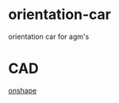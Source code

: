 # orientation-car

orientation car for agm's

# CAD

[onshape](https://cad.onshape.com/documents/561ddaa0416de8a373b4b58d/w/4c3ed6cf96175a68d68c74b1/e/2b582ddb692d771794529669?renderMode=0&uiState=66e14ce9b5f4d944f819a9cf)
